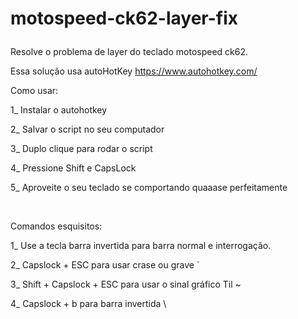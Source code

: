 # motospeed-ck62-layer-fix</p>
<p>Resolve o problema de layer do teclado motospeed ck62.

Essa solução usa autoHotKey https://www.autohotkey.com/

<p>Como usar:</p>
<p>1_ Instalar o autohotkey</p>
<p>2_ Salvar o script no seu computador</p>
<p>3_ Duplo clique para rodar o script</p>
<p>4_ Pressione Shift e CapsLock</p>
<p>5_ Aproveite o seu teclado se comportando quaaase perfeitamente</p>
<br>
<p>Comandos esquisitos:</p>
<p>1_ Use a tecla barra invertida para barra normal e interrogação.</p>
<p>2_ Capslock + ESC para usar crase ou grave `</p>
<p>3_ Shift + Capslock + ESC para usar o sinal gráfico Til ~</p>
<p>4_ Capslock + b para barra invertida \</p>
